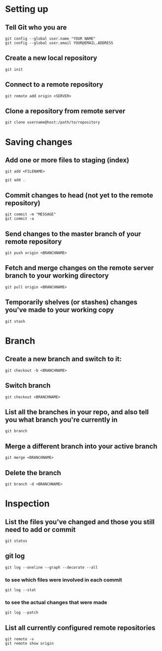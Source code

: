 # Setting up

## Tell Git who you are

    git config --global user.name "YOUR NAME"
    git config --global user.email YOUR@EMAIL.ADDRESS

## Create a new local repository

    git init

## Connect to a remote repository

    git remote add origin <SERVER>

## Clone a repository from remote server

    git clone username@host:/path/to/repository

# Saving changes

## Add one or more files to staging (index)

    git add <FILENAME>

    git add .

## Commit changes to head (not yet to the remote repository)

    git commit -m "MESSAGE"
    git commit -a

## Send changes to the master branch of your remote repository

    git push origin <BRANCHNAME>

## Fetch and merge changes on the remote server branch to your working directory

    git pull origin <BRANCHNAME>

## Temporarily shelves (or stashes) changes you've made to your working copy

    git stash

# Branch

## Create a new branch and switch to it:

    git checkout -b <BRANCHNAME>

## Switch branch

    git checkout <BRANCHNAME>

## List all the branches in your repo, and also tell you what branch you're currently in

    git branch

## Merge a different branch into your active branch

    git merge <BRANCHNAME>

## Delete the branch

    git branch -d <BRANCHNAME>

# Inspection


## List the files you've changed and those you still need to add or commit

    git status

## git log

    git log --oneline --graph --decorate --all

###  to see which files were involved in each commit

    git log --stat

### to see the actual changes that were made

    git log --patch

## List all currently configured remote repositories

    git remote -v
    git remote show origin



